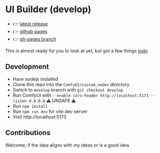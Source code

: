# UI Builder (develop)

- 👉 [latest release](https://github.com/norgeous/ComfyUI-UI-Builder/)
- 👉 [github pages](https://norgeous.github.io/ComfyUI-UI-Builder/develop/)
- 👉 [gh-pages branch](https://github.com/norgeous/ComfyUI-UI-Builder/tree/gh-pages)

This is almost ready for you to look at yet, but got a few things [todo](./TODO.md)

## Development

- Have nodejs installed
- Clone this repo into the `ComfyUI/custom_nodes` directory.
- Switch to `develop` branch with `git checkout develop`
- Run ComfyUI with `--enable-cors-header http://localhost:5173 --listen 0.0.0.0` ⚠️ UNSAFE ⚠️
- Run `npm install`
- Run `npm run dev` for vite dev server
- Visit http://localhost:5173

## Contributions

Welcome, if the idea aligns with my ideas or is a good idea
